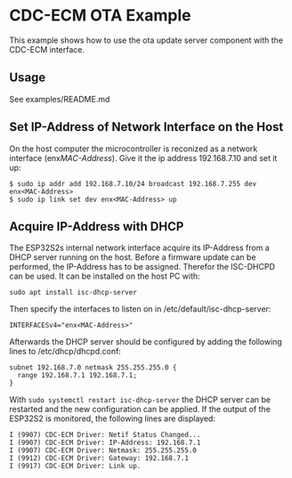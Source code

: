# CDC-ECM OTA Example

This example shows how to use the ota update server component with the CDC-ECM interface.

## Usage

See examples/README.md

## Set IP-Address of Network Interface on the Host

On the host computer the microcontroller is reconized as a network interface (enx<em>MAC-Address</em>). Give it the ip address 192.168.7.10 and set it up:
```
$ sudo ip addr add 192.168.7.10/24 broadcast 192.168.7.255 dev enx<MAC-Address>
$ sudo ip link set dev enx<MAC-Address> up
```

## Acquire IP-Address with DHCP

The ESP32S2s internal network interface acquire its IP-Address from a DHCP server running on the host. Before a firmware update can be performed, the IP-Address has to be assigned. Therefor the ISC-DHCPD can be used. It can be installed on the host PC with:
```
sudo apt install isc-dhcp-server 
```
Then specify the interfaces to listen on in /etc/default/isc-dhcp-server:
```
INTERFACESv4="enx<MAC-Address>"
```
Afterwards the DHCP server should be configured by adding the following lines to /etc/dhcp/dhcpd.conf:
```
subnet 192.168.7.0 netmask 255.255.255.0 {
  range 192.168.7.1 192.168.7.1;
}
```
With `sudo systemctl restart isc-dhcp-server` the DHCP server can be restarted and the new configuration can be applied.
If the output of the ESP32S2 is monitored, the following lines are displayed:
```
I (9907) CDC-ECM Driver: Netif Status Changed...
I (9907) CDC-ECM Driver: IP-Address: 192.168.7.1
I (9907) CDC-ECM Driver: Netmask: 255.255.255.0
I (9912) CDC-ECM Driver: Gateway: 192.168.7.1
I (9917) CDC-ECM Driver: Link up.
```
